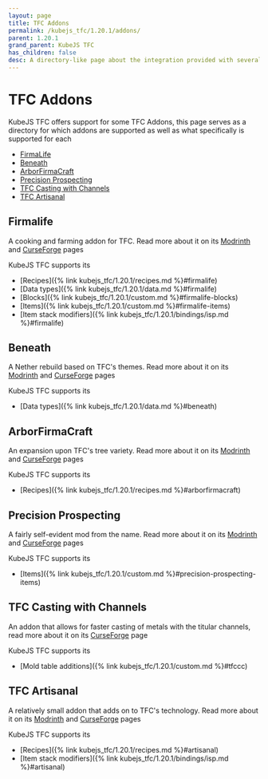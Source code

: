 ```yaml
---
layout: page
title: TFC Addons
permalink: /kubejs_tfc/1.20.1/addons/
parent: 1.20.1
grand_parent: KubeJS TFC
has_children: false
desc: A directory-like page about the integration provided with several of TFC's addons
---
```


# TFC Addons

KubeJS TFC offers support for some TFC Addons, this page serves as a directory for which addons are supported as well as what specifically is supported for each

- [FirmaLife](#firmalife)
- [Beneath](#beneath)
- [ArborFirmaCraft](#arborfirmacraft)
- [Precision Prospecting](#precision-prospecting)
- [TFC Casting with Channels](#tfc-casting-with-channels)
- [TFC Artisanal](#tfc-artisanal)

## Firmalife

A cooking and farming addon for TFC. Read more about it on its [Modrinth](https://modrinth.com/mod/firmalife) and [CurseForge](https://www.curseforge.com/minecraft/mc-mods/firmalife) pages

KubeJS TFC supports its

- [Recipes]({% link kubejs_tfc/1.20.1/recipes.md %}#firmalife)
- [Data types]({% link kubejs_tfc/1.20.1/data.md %}#firmalife)
- [Blocks]({% link kubejs_tfc/1.20.1/custom.md %}#firmalife-blocks)
- [Items]({% link kubejs_tfc/1.20.1/custom.md %}#firmalife-items)
- [Item stack modifiers]({% link kubejs_tfc/1.20.1/bindings/isp.md %}#firmalife)

## Beneath

A Nether rebuild based on TFC's themes. Read more about it on its [Modrinth](https://modrinth.com/mod/beneath) and [CurseForge](https://www.curseforge.com/minecraft/mc-mods/beneath) pages

KubeJS TFC supports its

- [Data types]({% link kubejs_tfc/1.20.1/data.md %}#beneath)

## ArborFirmaCraft

An expansion upon TFC's tree variety. Read more about it on its [Modrinth](https://modrinth.com/mod/arborfirmacraft-(afc)) and [CurseForge](https://www.curseforge.com/minecraft/mc-mods/arborfirmacraft) pages

KubeJS TFC supports its

- [Recipes]({% link kubejs_tfc/1.20.1/recipes.md %}#arborfirmacraft)

## Precision Prospecting

A fairly self-evident mod from the name. Read more about it on its [Modrinth](https://modrinth.com/mod/precision-prospecting) and [CurseForge](https://www.curseforge.com/minecraft/mc-mods/precision-prospecting) pages

KubeJS TFC supports its

- [Items]({% link kubejs_tfc/1.20.1/custom.md %}#precision-prospecting-items)

## TFC Casting with Channels

An addon that allows for faster casting of metals with the titular channels, read more about it on its [CurseForge](https://www.curseforge.com/minecraft/mc-mods/tfc-casting-with-channels) page

KubeJS TFC supports its

- [Mold table additions]({% link kubejs_tfc/1.20.1/custom.md %}#tfccc)

## TFC Artisanal

A relatively small addon that adds on to TFC's technology. Read more about it on its [Modrinth](https://modrinth.com/mod/tfc-artisanal) and [CurseForge](https://www.curseforge.com/minecraft/mc-mods/tfc-artisanal) pages

KubeJS TFC supports its

- [Recipes]({% link kubejs_tfc/1.20.1/recipes.md %}#artisanal)
- [Item stack modifiers]({% link kubejs_tfc/1.20.1/bindings/isp.md %}#artisanal)
